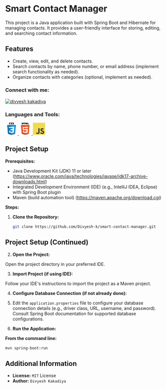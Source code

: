# Smart Contact Manager

This project is a Java application built with Spring Boot and Hibernate for managing contacts. It provides a user-friendly interface for storing, editing, and searching contact information.

## Features

* Create, view, edit, and delete contacts.
* Search contacts by name, phone number, or email address (implement search functionality as needed).
* Organize contacts with categories (optional, implement as needed).

<h3 align="left">Connect with me:</h3>
<p align="left">
<a href="https://linkedin.com/in/divyesh kakadiya" target="blank"><img align="center" src="https://raw.githubusercontent.com/rahuldkjain/github-profile-readme-generator/master/src/images/icons/Social/linked-in-alt.svg" alt="divyesh kakadiya" height="30" width="40" /></a>
</p>

<h3 align="left">Languages and Tools:</h3>
<p align="left"> <a href="https://www.w3schools.com/css/" target="_blank" rel="noreferrer"> <img src="https://raw.githubusercontent.com/devicons/devicon/master/icons/css3/css3-original-wordmark.svg" alt="css3" width="40" height="40"/> </a> <a href="https://www.w3.org/html/" target="_blank" rel="noreferrer"> <img src="https://raw.githubusercontent.com/devicons/devicon/master/icons/html5/html5-original-wordmark.svg" alt="html5" width="40" height="40"/> </a> <a href="https://developer.mozilla.org/en-US/docs/Web/JavaScript" target="_blank" rel="noreferrer"> <img src="https://raw.githubusercontent.com/devicons/devicon/master/icons/javascript/javascript-original.svg" alt="javascript" width="40" height="40"/> </a> </p>


## Project Setup

**Prerequisites:**

* Java Development Kit (JDK) 11 or later (https://www.oracle.com/java/technologies/javase/jdk17-archive-downloads.html)
* Integrated Development Environment (IDE) (e.g., IntelliJ IDEA, Eclipse) with Spring Boot plugin
* Maven (build automation tool) (https://maven.apache.org/download.cgi)

**Steps:**

1. **Clone the Repository:**

   ```bash
   git clone https://github.com/Divyesh-k/smart-contact-manager.git
   ```

## Project Setup (Continued)

2. **Open the Project:**

Open the project directory in your preferred IDE.

3. **Import Project (if using IDE):**

Follow your IDE's instructions to import the project as a Maven project.

4. **Configure Database Connection (if not already done):**

5. Edit the `application.properties` file to configure your database connection details (e.g., driver class, URL, username, and password). Consult Spring Boot documentation for supported database configurations.

6. **Run the Application:**

**From the command line:**

```bash
mvn spring-boot:run
```

## Additional Information

* **License:** `MIT` License
* **Author:** `Divyesh Kakadiya`
